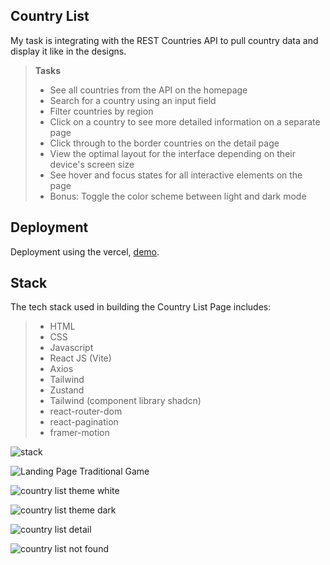 ##  Country List

My task is integrating with the REST Countries API to pull country data and display it like in the designs.

> **Tasks**
> - See all countries from the API on the homepage
> - Search for a country using an input field
> - Filter countries by region
> - Click on a country to see more detailed information on a separate page
> - Click through to the border countries on the detail page
> - View the optimal layout for the interface depending on their device's screen size
> - See hover and focus states for all interactive elements on the page
> - Bonus: Toggle the color scheme between light and dark mode

## Deployment
Deployment using the vercel, [demo](https://assignment2muchamadsyarifulumam.vercel.app).

## Stack
The tech stack used in building the Country List Page includes:
> - HTML
> - CSS
> - Javascript
> - React JS (Vite)
> - Axios
> - Tailwind
> - Zustand
> - Tailwind (component library shadcn)
> - react-router-dom
> - react-pagination
> - framer-motion

![stack](https://i.ibb.co.com/3WvgN7j/New-Project.webp)

![Landing Page Traditional Game](https://i.ibb.co.com/mGt1Vwj/New-Project-2.jpg)

![country list theme white](https://i.ibb.co.com/k2jqLnS/screencapture-assignment2muchamadsyarifulumam-vercel-app-2024-07-17-13-53-12.webp)

![country list theme dark](https://i.ibb.co.com/z7PDsjm/screencapture-assignment2muchamadsyarifulumam-vercel-app-2024-07-17-13-53-56.png)

![country list detail](https://i.ibb.co.com/Wx60v5r/screencapture-assignment2muchamadsyarifulumam-vercel-app-detail-Tunisia-2024-07-17-13-54-47.webp)

![country list not found](https://i.ibb.co.com/CQ9mRYk/screencapture-assignment2muchamadsyarifulumam-vercel-app-2024-07-17-13-55-14.webp)



